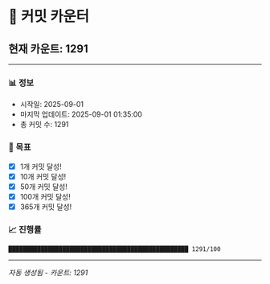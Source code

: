 # 🔢 커밋 카운터

## 현재 카운트: 1291

---

### 📊 정보
- 시작일: 2025-09-01
- 마지막 업데이트: 2025-09-01 01:35:00
- 총 커밋 수: 1291

### 🎯 목표
- [x] 1개 커밋 달성!
- [x] 10개 커밋 달성!
- [x] 50개 커밋 달성!
- [x] 100개 커밋 달성!
- [x] 365개 커밋 달성!

### 📈 진행률
```
██████████████████████████████████████████████████ 1291/100
```

---
*자동 생성됨 - 카운트: 1291*
